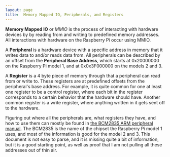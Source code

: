 ```yaml
---
layout: page
title:  Memory Mapped IO, Peripherals, and Registers
---
```


**Memory Mapped IO** or *MMIO* is the process of interacting with hardware devices by by reading from and writing to predefined memory addresses.  All interactions with hardware on the Raspberry Pi occur using MMIO.

A **Peripheral** is a hardware device with a specific address in memory that it writes data to and/or reads data from.  All peripherals can be described by an offset from
the **Peripheral Base Address**, which starts at 0x20000000 on the Raspberry Pi model 1, and at 0x0x3F000000 on the models 2 and 3.


A **Register** is a 4 byte piece of memory through that a peripheral can read from or write to.  These registers are at predefined offsets from the peripheral's base address.  For example, it is quite common for one at least one register to be a control register, where each bit in the register corresponds to a certain behavior that the hardware should have.  Another common register is a write register, where anything written in it gets sent off to the hardware.

Figuring out where all the peripherals are, what registers they have, and how to use them can mostly be found in [the BCM2835 ARM peripheral manual](https://www.raspberrypi.org/app/uploads/2012/02/BCM2835-ARM-Peripherals.pdf).  The BCM2835 is the name of the chipset the Raspberry Pi model 1 uses, and most of the information is good for the model 2 and 3.  This document is not easy to parse, and it is missing quite a bit of information, but it is a good starting point, as well as proof that I am not pulling all these addresses out of thin air.
